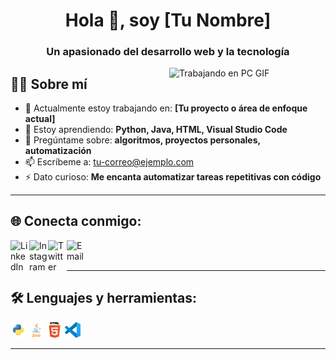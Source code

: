 <h1 align="center">Hola 👋, soy [Tu Nombre]</h1>
<h3 align="center">Un apasionado del desarrollo web y la tecnología</h3>

<img align="right" alt="Trabajando en PC GIF" src="https://i.pinimg.com/originals/e4/26/70/e426702edf874b181aced1e2fa5c6cde.gif" width="250" />

## 👨‍💻 Sobre mí

- 🔭 Actualmente estoy trabajando en: **[Tu proyecto o área de enfoque actual]**
- 🌱 Estoy aprendiendo: **Python, Java, HTML, Visual Studio Code**
- 💬 Pregúntame sobre: **algoritmos, proyectos personales, automatización**
- 📫 Escríbeme a: [tu-correo@ejemplo.com](mailto:tu-correo@ejemplo.com)
- ⚡ Dato curioso: **Me encanta automatizar tareas repetitivas con código**

---

## 🌐 Conecta conmigo:

<a href="https://www.linkedin.com/in/tu-perfil-de-linkedin">
  <img align="left" alt="LinkedIn" width="30px" src="https://cdn.jsdelivr.net/npm/simple-icons@v3/icons/linkedin.svg" />
</a>
<a href="https://www.instagram.com/tu-usuario-de-instagram">
  <img align="left" alt="Instagram" width="30px" src="https://cdn.jsdelivr.net/npm/simple-icons@v3/icons/instagram.svg" />
</a>
<a href="https://twitter.com/tu-usuario-de-twitter">
  <img align="left" alt="Twitter" width="30px" src="https://cdn.jsdelivr.net/npm/simple-icons@v3/icons/twitter.svg" />
</a>
<a href="mailto:tu-correo@ejemplo.com">
  <img align="left" alt="Email" width="30px" src="https://cdn.jsdelivr.net/npm/simple-icons@v3/icons/gmail.svg" />
</a>

<br /><br />

---

## 🛠️ Lenguajes y herramientas:

<code><img height="25" src="https://raw.githubusercontent.com/github/explore/main/topics/python/python.png" alt="Python"></code>
<code><img height="25" src="https://raw.githubusercontent.com/github/explore/main/topics/java/java.png" alt="Java"></code>
<code><img height="25" src="https://raw.githubusercontent.com/github/explore/main/topics/html/html.png" alt="HTML"></code>
<code><img height="25" src="https://raw.githubusercontent.com/github/explore/main/topics/vscode/vscode.png" alt="Visual Studio Code"></code>

---

